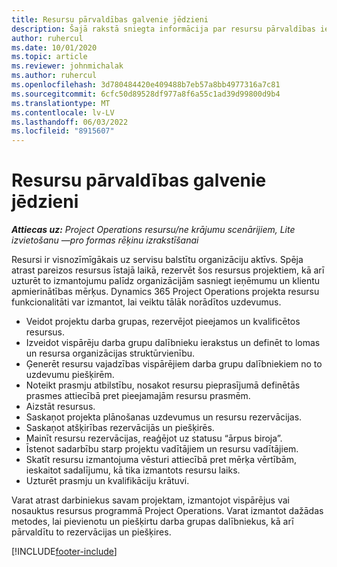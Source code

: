 ```yaml
---
title: Resursu pārvaldības galvenie jēdzieni
description: Šajā rakstā sniegta informācija par resursu pārvaldības iespējām projektu operācijās Microsoft Dynamics.
author: ruhercul
ms.date: 10/01/2020
ms.topic: article
ms.reviewer: johnmichalak
ms.author: ruhercul
ms.openlocfilehash: 3d780484420e409488b7eb57a8bb4977316a7c81
ms.sourcegitcommit: 6cfc50d89528df977a8f6a55c1ad39d99800d9b4
ms.translationtype: MT
ms.contentlocale: lv-LV
ms.lasthandoff: 06/03/2022
ms.locfileid: "8915607"
---
```

# <a name="resource-management-key-concepts"></a>Resursu pārvaldības galvenie jēdzieni

_**Attiecas uz:** Project Operations resursu/ne krājumu scenārijiem, Lite izvietošanu —pro formas rēķinu izrakstīšanai_

Resursi ir visnozīmīgākais uz servisu balstītu organizāciju aktīvs. Spēja atrast pareizos resursus īstajā laikā, rezervēt šos resursus projektiem, kā arī uzturēt to izmantojumu palīdz organizācijām sasniegt ieņēmumu un klientu apmierinātības mērķus. Dynamics 365 Project Operations projekta resursu funkcionalitāti var izmantot, lai veiktu tālāk norādītos uzdevumus.

- Veidot projektu darba grupas, rezervējot pieejamos un kvalificētos resursus.
- Izveidot vispārēju darba grupu dalībnieku ierakstus un definēt to lomas un resursa organizācijas struktūrvienību.
- Ģenerēt resursu vajadzības vispārējiem darba grupu dalībniekiem no to uzdevumu piešķirēm.
- Noteikt prasmju atbilstību, nosakot resursu pieprasījumā definētās prasmes attiecībā pret pieejamajām resursu prasmēm.
- Aizstāt resursus.
- Saskaņot projekta plānošanas uzdevumus un resursu rezervācijas.
- Saskaņot atšķirības rezervācijās un piešķirēs.
- Mainīt resursu rezervācijas, reaģējot uz statusu “ārpus biroja”.
- Īstenot sadarbību starp projektu vadītājiem un resursu vadītājiem.
- Skatīt resursu izmantojuma vēsturi attiecībā pret mērķa vērtībām, ieskaitot sadalījumu, kā tika izmantots resursu laiks.
- Uzturēt prasmju un kvalifikāciju krātuvi.


Varat atrast darbiniekus savam projektam, izmantojot vispārējus vai nosauktus resursus programmā Project Operations. Varat izmantot dažādas metodes, lai pievienotu un piešķirtu darba grupas dalībniekus, kā arī pārvaldītu to rezervācijas un piešķires. 


[!INCLUDE[footer-include](../includes/footer-banner.md)]